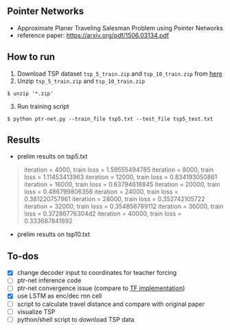 ## Pointer Networks
- Approximate Planer Traveling Salesman Problem using Pointer Networks
- reference paper: https://arxiv.org/pdf/1506.03134.pdf

## How to run
1. Download TSP dataset `tsp_5_train.zip` and `tsp_10_train.zip` from [here](https://drive.google.com/drive/folders/0B2fg8yPGn2TCMzBtS0o4Q2RJaEU)
2. Unzip `tsp_5_train.zip` and `tsp_10_train.zip`
```
$ unzip '*.zip'
```
3. Run training script
```
$ python ptr-net.py --train_file tsp5.txt --test_file tsp5_test.txt
```
## Results
- prelim results on tsp5.txt

>iteration = 4000, train loss = 1.59555494785
iteration = 8000, train loss = 1.11453413963
iteration = 12000, train loss = 0.834193050861
iteration = 16000, train loss = 0.63794618845
iteration = 20000, train loss = 0.486799806356
iteration = 24000, train loss = 0.381220757961
iteration = 28000, train loss = 0.352742105722
iteration = 32000, train loss = 0.354856789112
iteration = 36000, train loss = 0.37286776304d2
iteration = 40000, train loss = 0.333687841892

- prelim results on tsp10.txt


## To-dos
- [X] change decoder input to coordinates for teacher forcing  
- [ ] ptr-net inference code
- [ ] ptr-net convergence issue (compare to [TF implementation](https://github.com/devsisters/pointer-network-tensorflow))
- [X] use LSTM as enc/dec rnn cell
- [ ] script to calculate travel distance and compare with original paper
- [ ] visualize TSP  
- [ ] python/shell script to download TSP data
